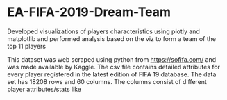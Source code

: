 # EA-FIFA-2019-Dream-Team

Developed visualizations of players characteristics using plotly and matplotlib and performed analysis based on the viz to form a team of the top 11 players

This dataset was web scraped using python from https://sofifa.com/ and was made available by Kaggle. 
The csv file contains detailed attributes for every player registered in the latest edition of FIFA 19 database. 
The data set has 18208 rows and 60 columns. The columns consist of different player attributes/stats like 
